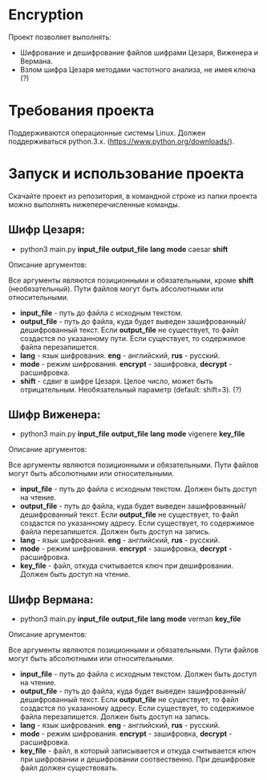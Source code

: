 # Encryption
Проект позволяет выполнять: 
- Шифрование и дешифрование файлов шифрами Цезаря, Виженера и Вермана.
- Взлом шифра Цезаря методами частотного анализа, не имея ключа (?)

# Требования проекта
Поддерживаются операционные системы Linux. Должен поддерживаться python.3.x. (https://www.python.org/downloads/).

# Запуск и использование проекта
Скачайте проект из репозитория, в командной строке из папки проекта можно выполнять нижеперечисленные команды.

## Шифр Цезаря:
- python3 main.py **input_file** **output_file** **lang** **mode** caesar **shift**

Описание аргументов:

Все  аргументы являются позиционными и обязательными, кроме **shift** (необязательный). Пути файлов могут быть абсолютными или относительными.
- **input_file** - путь до файла с исходным текстом.
- **output_file** - путь до файла, куда будет выведен зашифрованный/дешифрованный текст. Если **output_file** не существует, то файл создастся по указанному пути. Если существует, то содержимое файла перезапишется.
- **lang** - язык шифрования. **eng** - английский, **rus** - русский.
- **mode** - режим шифрования. **encrypt** - зашифровка, **decrypt** - расшифровка.
- **shift** - сдвиг в шифре Цезаря. Целое число, может быть отрицательным. Необязательный параметр (default: shift=3). (?)

## Шифр Виженера:
- python3 main.py **input_file** **output_file** **lang** **mode** vigenere **key_file**

Описание аргументов:

Все  аргументы являются позиционными и обязательными. Пути файлов могут быть абсолютными или относительными.
- **input_file** - путь до файла с исходным текстом. Должен быть доступ на чтение.
- **output_file** - путь до файла, куда будет выведен зашифрованный/дешифрованный текст. Если **output_file** не существует, то файл создастся по указанному адресу. Если существует, то содержимое файла перезапишется. Должен быть доступ на запись.
- **lang** - язык шифрования. **eng** - английский, **rus** - русский.
- **mode** - режим шифрования. **encrypt** - зашифровка, **decrypt** - расшифровка.
- **key_file** - файл, откуда считывается ключ при дешифровании. Должен быть доступ на чтение.

## Шифр Вермана:
- python3 main.py **input_file** **output_file** **lang** **mode** verman **key_file**

Описание аргументов:

Все  аргументы являются позиционными и обязательными. Пути файлов могут быть абсолютными или относительными.
- **input_file** - путь до файла с исходным текстом. Должен быть доступ на чтение.
- **output_file** - путь до файла, куда будет выведен зашифрованный/дешифрованный текст. Если **output_file** не существует, то файл создастся по указанному адресу. Если существует, то содержимое файла перезапишется. Должен быть доступ на запись.
- **lang** - язык шифрования. **eng** - английский, **rus** - русский.
- **mode** - режим шифрования. **encrypt** - зашифровка, **decrypt** - расшифровка.
- **key_file** - файл, в который записывается и откуда считывается ключ при шифровании и дешифровании соотвественно. При дешифровке файл должен существовать.
